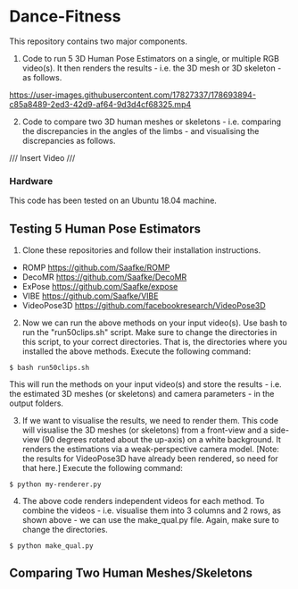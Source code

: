 # Dance-Fitness

This repository contains two major components. 

1. Code to run 5 3D Human Pose Estimators on a single, or multiple RGB video(s). It then renders the results - i.e. the 3D mesh or 3D skeleton - as follows.

https://user-images.githubusercontent.com/17827337/178693894-c85a8489-2ed3-42d9-af64-9d3d4cf68325.mp4

2. Code to compare two 3D human meshes or skeletons - i.e. comparing the discrepancies in the angles of the limbs - and visualising the discrepancies as follows.

/// Insert Video ///

### Hardware

This code has been tested on an Ubuntu 18.04 machine.


## Testing 5 Human Pose Estimators

1. Clone these repositories and follow their installation instructions.

- ROMP https://github.com/Saafke/ROMP 
- DecoMR https://github.com/Saafke/DecoMR
- ExPose https://github.com/Saafke/expose
- VIBE https://github.com/Saafke/VIBE
- VideoPose3D https://github.com/facebookresearch/VideoPose3D 

2. Now we can run the above methods on your input video(s). Use bash to run the "run50clips.sh" script. Make sure to change the directories in this script, to your correct directories. That is, the directories where you installed the above methods. Execute the following command:

`$ bash run50clips.sh` 

This will run the methods on your input video(s) and store the results - i.e. the estimated 3D meshes (or skeletons) and camera parameters - in the output folders.

3. If we want to visualise the results, we need to render them. This code will visualise the 3D meshes (or skeletons) from a front-view and a side-view (90 degrees rotated about the up-axis) on a white background. It renders the estimations via a weak-perspective camera model. [Note: the results for VideoPose3D have already been rendered, so need for that here.] Execute the following command:

`$ python my-renderer.py`

4. The above code renders independent videos for each method. To combine the videos - i.e. visualise them into 3 columns and 2 rows, as shown above - we can use the make_qual.py file. Again, make sure to change the directories.

`$ python make_qual.py`


## Comparing Two Human Meshes/Skeletons
